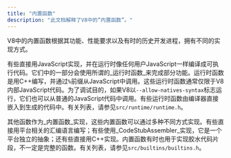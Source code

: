 ```yaml
---
title: "内置函数"
description: "此文档解释了V8中的“内置函数”。"
---
```

V8中的内置函数根据其功能、性能要求以及有时的历史开发进程，拥有不同的实现方式。

有些直接用JavaScript实现，并在运行时像任何用户JavaScript一样编译成可执行代码。它们中的一部分会使用所谓的_运行时函数_来完成部分功能。运行时函数是用C++编写，并通过`%`前缀从JavaScript中调用。这些运行时函数通常仅限于V8内部JavaScript代码。为了调试目的，如果V8以`--allow-natives-syntax`标志运行，它们也可以从普通的JavaScript代码中调用。有些运行时函数由编译器直接嵌入到生成的代码中。有关列表，请参见`src/runtime/runtime.h`。

其他函数作为_内置函数_实现，这些内置函数可以通过多种不同方式实现。有些直接用平台相关的汇编语言编写；有些使用_CodeStubAssembler_实现，它是一个平台独立的抽象；还有些直接用C++实现。内置函数有时也用于实现胶水代码片段，不一定是完整的函数。有关列表，请参见`src/builtins/builtins.h`。
